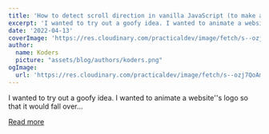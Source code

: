 ```yaml
---
title: 'How to detect scroll direction in vanilla JavaScript (to make a goofy logo animation)'
excerpt: 'I wanted to try out a goofy idea. I wanted to animate a website''s logo so that it would fall over...'
date: '2022-04-13'
coverImage: 'https://res.cloudinary.com/practicaldev/image/fetch/s--ozj7QoAm--/c_imagga_scale,f_auto,fl_progressive,h_420,q_auto,w_1000/https://dev-to-uploads.s3.amazonaws.com/uploads/articles/u49d6nlg5tk9q8g08tr8.jpg'
author:
  name: Koders
  picture: "assets/blog/authors/koders.png"
ogImage:
  url: 'https://res.cloudinary.com/practicaldev/image/fetch/s--ozj7QoAm--/c_imagga_scale,f_auto,fl_progressive,h_420,q_auto,w_1000/https://dev-to-uploads.s3.amazonaws.com/uploads/articles/u49d6nlg5tk9q8g08tr8.jpg'
---
```


I wanted to try out a goofy idea. I wanted to animate a website''s logo so that it would fall over...

[Read more](https://dev.to/robole/how-to-detect-scroll-direction-in-vanilla-javascript-to-make-a-goofy-logo-animation-njc)
